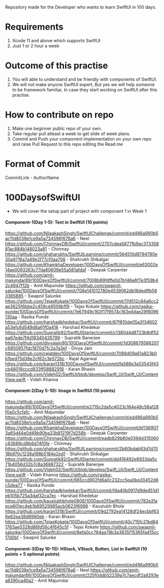 Repository made for the Developer who wants to learn SwiftUI in 100 days.

# Requirements
1. Xcode 11 and above which supports SwiftUI
2. Just 1 or 2 hour a week

# Outcome of this practise
1. You will able to understand and be friendly with components of SwiftUI.
2. We will not make anyone SwiftUI expert, But yes we will help someone to be framework familiar, In case they start working on SwiftUI after this practise.

# How to contribute on repo 
1. Make one beginner public repo of your own.
2. Take regular pull atleast a week to get slide of week plans.
3. Commit and Push your component implementation on your own repo and raise Pull Request to this repo editing the Read.me

# Format of Commit
CommitLink - AuthorName

# 100DaysofSwiftUI
* We will cover the setup part of project with component 1 in Week 1

#### Component-1(Day 1-5): Text in SwiftUI (10 points)

https://github.com/NilaakashSingh/SwiftUIChallenge/commit/ed486a990b5ac11d8038e1ce9a5a734596f678a6 - Neel
https://github.com/ChinmayDB/SwiftUI/commit/2707cdea5877fb9ac37335881ac884b148023a81 - Chinmay
https://github.com/shaharukhs/SwiftUILearning/commit/564510d9794780e30a9718a7a49e2f77cf0aa708 - Shahrukh Shikalgar
https://github.com/KhamkhaDeveloper/100DaysOfSwiftUI/commit/e63002e14ae0093263c77da60609e55a581afdaf - Deepak Carpenter
https://github.com/amit-majumdar89/100DaysOfSwiftUI/commit/7008b89fdffe0d7b146e6f7e3f59b42c4947f12b - Amit Majumdar
https://github.com/swapnil-salunke/100DaysOfSwiftUI/commit/708e141012780e4539062db16dedffb583365885 - Swapnil Salunke
https://github.com/TejasKokate/100DaysOfSwiftUI/commit/17d512c84a6cc2ae3625f6bbe2c459ce9506b1f9 - Tejas Kokate
https://github.com/rasika-punde/100DaysOfSwiftUI/commit/7e67949c163f17f9574c163e4dae29f8096130aa - Rasika Punde
https://github.com/harshadkhedekar/SwiftUI/commit/87f810de05a2f34602a53efc6d549d8a61f0a418 - Harshad Khedekar
https://github.com/Supratik92/SwiftUIStarter/commit/c1380d4d8723b8df52ea67ede7f4d18340426799 - Supratik Banerjee
https://github.com/divyajain90/100DaysOfSwiftUI/commit/1d308679586207c6850957fdc1870d7fc2a7a3ef - Divya Jain
https://github.com/rajatdev/100DaysOfSwiftUI/commit/7089d09a61a823b0b1bed75d36e2cf62c3e572bc - Rajat Agarwal
https://github.com/karan1318/100DaysofSwiftUI/commit/fa588e3a53543f43cb48018cccd833ff08882916 - Karan Bhasin
https://github.com/Videh02/SwiftUI/blob/develop/Swift_UI/Swift_UI/ContentView.swift - Videh Khanna

#### Component-2(Day 5-10): Image in SwiftUI (10 points)
https://github.com/amit-majumdar89/100DaysOfSwiftUI/commit/e2715c2da5c4023c164e48c58a128f0a0c5cfafc - Amit Majumdar
https://github.com/NilaakashSingh/SwiftUIChallenge/commit/ed486a990b5ac11d8038e1ce9a5a734596f678a6 - Neel
https://github.com/KhamkhaDeveloper/100DaysOfSwiftUI/commit/bf1369073a65d44e0d49b90ba33b81219f7d258b - Deepak Carpenter
https://github.com/ChinmayDB/SwiftUI/commit/eadb829b80e0394d315060c83689cd9b6d74f0fe - Chinmay
https://github.com/shaharukhs/SwiftUILearning/commit/2b80bdab93d7d7018b970c1239a198b5184e2ed1 - Shahrukh Shikalgar
https://github.com/Supratik92/SwiftUIStarter/commit/dd416492e6933da5c71b4056d32b7c8a36887322 - Supratik Banerjee
https://github.com/Videh02/SwiftUI/blob/develop/Swift_UI/Swift_UI/ContentView.swift - Videh Khanna
https://github.com/rasika-punde/100DaysOfSwiftUI/commit/665ccd902fd6a0c232cc5ea0be20452d8c5dea77 - Rasika Punde
https://github.com/harshadkhedekar/SwiftUI/commit/f4a40b0917d9de451d1eb105b725a3daf32ca7ec - Harshad Khedekar
https://github.com/kaustubhbhole0808/100DaysOfSwiftUI/commit/782e2faece601ec4eb1b69529985acb0623f6996 - Kaustubh Bhole
https://github.com/karan1318/SwiftUI/commit/09d2792ea14128df24ecbbf636e62ea38d9990eb - Karan Bhasin
https://github.com/TejasKokate/100DaysOfSwiftUI/commit/40c715fc21bd841763ae0328d86fd56c4f645c5f - Tejas Kokate
https://github.com/swapnil-salunke/100DaysOfSwiftUI/commit/8efa0cc764aa78b3a3935f15365fa415cc17d0bf - Swapnil Salunke

#### Component-3(Day 10-15): HStack, VStack, Button, List in SwiftUI (10 points + 5 optional points)
https://github.com/NilaakashSingh/SwiftUIChallenge/commit/ed486a990b5ac11d8038e1ce9a5a734596f678a6 - Neel
https://github.com/amit-majumdar89/100DaysOfSwiftUI/commit/225f0ddb52239a7c7aecdf2a9293ea8390ca40a2 - Amit Majumdar
